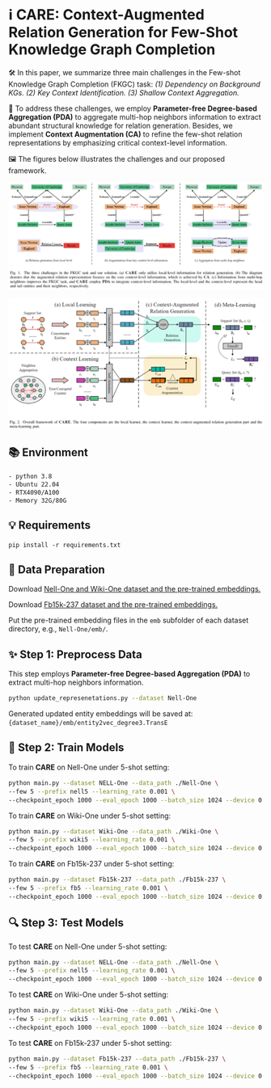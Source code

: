 # ℹ CARE: Context-Augmented Relation Generation for Few-Shot Knowledge Graph Completion

🛠 In this paper, we summarize three main challenges in the Few-shot Knowledge Graph Completion (FKGC) task: *(1) Dependency on Background KGs. (2) Key Context Identification. (3) Shallow Context Aggregation.*

🔬 To address these challenges, we employ **Parameter-free Degree-based Aggregation (PDA)** to aggregate multi-hop neighbors information to extract abundant structural knowledge for relation generation. Besides, we implement **Context Augmentation (CA)** to refine the few-shot relation representations by emphasizing critical context-level information.

🖼️ The figures below illustrates the challenges and our proposed framework.

![challenges](./fig/challenges.png)

![framework](./fig/framework.png)

## 📚 Environment

```
- python 3.8
- Ubuntu 22.04
- RTX4090/A100
- Memory 32G/80G
```

## 💡 Requirements

```
pip install -r requirements.txt
```

## 📑 Data Preparation

Download [Nell-One and Wiki-One dataset and the pre-trained embeddings.](https://github.com/xwhan/One-shot-Relational-Learning)

Download [Fb15k-237 dataset and the pre-trained embeddings.](https://github.com/SongW-SW/REFORM)

Put the pre-trained embedding files in the `emb` subfolder of each dataset directory, e.g., `Nell-One/emb/`.

## ✨ Step 1: Preprocess Data

This step employs **Parameter-free Degree-based Aggregation (PDA)** to extract multi-hop neighbors information.

```sh
python update_represenetations.py --dataset Nell-One
```

Generated updated entity embeddings will be saved at: `{dataset_name}/emb/entity2vec_degree3.TransE`

## 🚀 Step 2: Train Models

To train **CARE** on Nell-One under 5-shot setting:

```sh
python main.py --dataset NELL-One --data_path ./Nell-One \
--few 5 --prefix nell5 --learning_rate 0.001 \
--checkpoint_epoch 1000 --eval_epoch 1000 --batch_size 1024 --device 0 --step train
```

To train **CARE** on Wiki-One under 5-shot setting:

```sh
python main.py --dataset Wiki-One --data_path ./Wiki-One \
--few 5 --prefix wiki5 --learning_rate 0.001 \
--checkpoint_epoch 1000 --eval_epoch 1000 --batch_size 1024 --device 0 --step train
```

To train **CARE** on Fb15k-237 under 5-shot setting:

```sh
python main.py --dataset Fb15k-237 --data_path ./Fb15k-237 \
--few 5 --prefix fb5 --learning_rate 0.001 \
--checkpoint_epoch 1000 --eval_epoch 1000 --batch_size 1024 --device 0 --step train
```

##  🔍 Step 3: Test Models

To test **CARE** on Nell-One under 5-shot setting:

```sh
python main.py --dataset NELL-One --data_path ./Nell-One \
--few 5 --prefix nell5 --learning_rate 0.001 \
--checkpoint_epoch 1000 --eval_epoch 1000 --batch_size 1024 --device 0 --step test
```

To test **CARE** on Wiki-One under 5-shot setting:

```sh
python main.py --dataset Wiki-One --data_path ./Wiki-One \
--few 5 --prefix wiki5 --learning_rate 0.001 \
--checkpoint_epoch 1000 --eval_epoch 1000 --batch_size 1024 --device 0 --step test
```

To test **CARE** on Fb15k-237 under 5-shot setting:

```sh
python main.py --dataset Fb15k-237 --data_path ./Fb15k-237 \
--few 5 --prefix fb5 --learning_rate 0.001 \
--checkpoint_epoch 1000 --eval_epoch 1000 --batch_size 1024 --device 0 --step test
```

